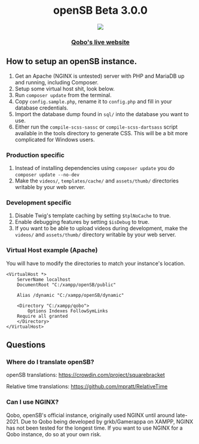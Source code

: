 <h1 align="center">openSB Beta 3.0.0</h1>
<p align="center">
<img src="https://user-images.githubusercontent.com/45898787/202602835-5e178385-4fee-4b31-9c25-7337e242a748.png">
</p>

<h3 align="center"><a href="https://qobo.tv/">Qobo's live website</a></h3>

## How to setup an openSB instance.
1. Get an Apache (NGINX is untested) server with PHP and MariaDB up and running, including Composer.
1. Setup some virtual host shit, look below.
1. Run `composer update` from the terminal.
1. Copy `config.sample.php`, rename it to `config.php` and fill in your database credentials.
1. Import the database dump found in `sql/` into the database you want to use.
1. Either run the `compile-scss-sassc` or `compile-scss-dartsass` script available in the tools directory to generate CSS. This will be a bit more complicated for Windows users.

### Production specific
1. Instead of installing dependencies using `composer update` you do `composer update --no-dev`
1. Make the `videos/`, `templates/cache/` and `assets/thumb/` directories writable by your web server.

### Development specific

1. Disable Twig's template caching by setting `$tplNoCache` to true.
1. Enable debugging features by setting `$isDebug` to true.
1. If you want to be able to upload videos during development, make the `videos/` and `assets/thumb/` directory writable by your web server.

### Virtual Host example (Apache)
You will have to modify the directories to match your instance's location.
```
<VirtualHost *> 
    ServerName localhost
    DocumentRoot "C:/xampp/openSB/public"

    Alias /dynamic "C:/xampp/openSB/dynamic"

    <Directory "C:/xampp/qobo">
        Options Indexes FollowSymLinks
	Require all granted
    </Directory>
</VirtualHost>
```

## Questions

### Where do I translate openSB?

openSB translations: https://crowdin.com/project/squarebracket

Relative time translations: https://github.com/mpratt/RelativeTime

### Can I use NGINX?

Qobo, openSB's official instance, originally used NGINX until around late-2021. Due to Qobo being developed by grkb/Gamerappa on XAMPP, NGINX has not been tested for the longest time. If you want to use NGINX for a Qobo instance, do so at your own risk.
